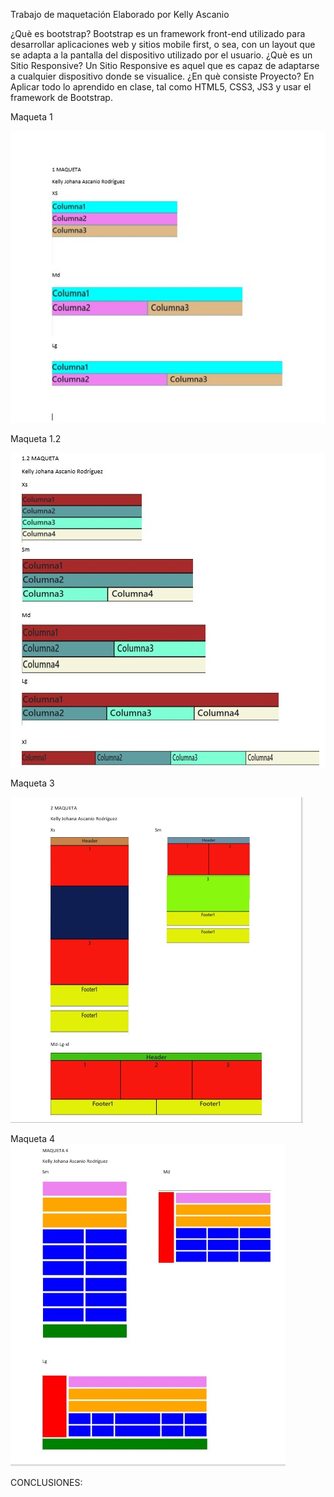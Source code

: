 
Trabajo de maquetación
Elaborado por Kelly Ascanio

¿Què es bootstrap? Bootstrap es un framework front-end utilizado para desarrollar aplicaciones web y sitios mobile first, o sea, con un layout que se adapta a la pantalla del dispositivo utilizado por el usuario.
¿Què es un Sitio Responsive? Un Sitio Responsive es aquel que es capaz de adaptarse a cualquier dispositivo donde se visualice.
¿En què consiste Proyecto? En Aplicar todo lo aprendido en clase, tal como HTML5, CSS3, JS3 y usar el framework de Bootstrap.

Maqueta 1

![](https://github.com/KellyAscanio/Web_Site_Responsive/blob/main/MAQUETA1.jpg)

Maqueta 1.2

![](https://github.com/KellyAscanio/Web_Site_Responsive/blob/KJascanio/maqueta1%2C2.jpg)

Maqueta 3

![](https://github.com/KellyAscanio/Web_Site_Responsive/blob/KJascanio/MAQUETA2.jpg)

Maqueta 4
![](https://github.com/KellyAscanio/Web_Site_Responsive/blob/KJascanio/MAQUETA4.jpg)

CONCLUSIONES: 
